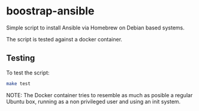 # boostrap-ansible

Simple script to install Ansible via Homebrew on Debian based systems.

The script is tested against a docker container.

## Testing

To test the script:

```bash
make test
```

NOTE: The Docker container tries to resemble as much as posible a regular Ubuntu box, running as a non privileged user and using an init system.
